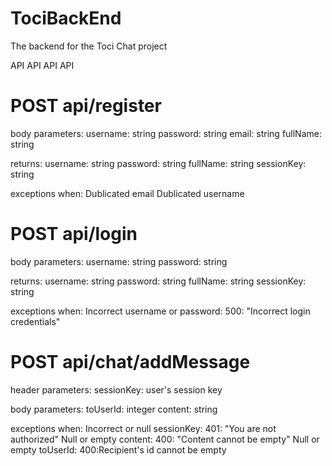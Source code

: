 # TociBackEnd
The backend for the Toci Chat project

API API API API
# POST api/register

body parameters:
username: string
password: string
email: string
fullName: string

returns:
username: string
password: string
fullName: string
sessionKey: string

exceptions when:
Dublicated email
Dublicated username


# POST api/login

body parameters:
username: string
password: string

returns:
username: string
password: string
fullName: string
sessionKey: string

exceptions when:
Incorrect username or password: 500: "Incorrect login credentials"


# POST api/chat/addMessage

header parameters:
sessionKey: user's session key

body parameters:
toUserId: integer
content: string

exceptions when:
Incorrect or null sessionKey: 401: "You are not authorized"
Null or empty content: 400: "Content cannot be empty"
Null or empty toUserId: 400:Recipient's id cannot be empty